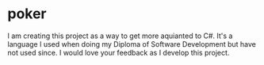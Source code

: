 # poker
I am creating this project as a way to get more aquianted to C#. It's a language I used when doing my Diploma of Software Development but have not used since.
I would love your feedback as I develop this project.
